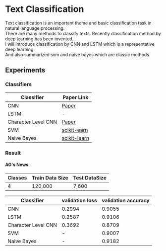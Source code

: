 # Text Classification
Text classification is an important theme and basic classification task in natural language processing.  
There are many methods to classify texts. Recently classification method by deep learning has been invented.  
I will introduce classification by CNN and LSTM which is a representative deep learning.  
And also summarized svm and naive bayes which are classic methods.

## Experiments
### Classifiers
Classifier | Paper Link
-- | -- 
CNN | [Paper](http://www.aclweb.org/anthology/D14-1181)
LSTM | -
Character Level CNN | [Paper](https://papers.nips.cc/paper/5782-character-level-convolutional-networks-for-text-classification.pdf)
SVM | [scikit-earn](http://scikit-learn.org/stable/modules/svm.html#svm-classification)
Naive Bayes | [scikit-learn](http://scikit-learn.org/stable/tutorial/text_analytics/working_with_text_data.html)


### Result
#### AG's News
Classes | Train Data Size | Test DataSize
-- | -- | --
4 | 120,000 | 7,600

Classifier | validation loss | validation accuracy
-- | -- | --
CNN | 0.2994 | 0.9055
LSTM | 0.2587 | 0.9106
Character Level CNN | 0.3692 | 0.8709
SVM | - | 0.9007
Naive Bayes | - | 0.9182
